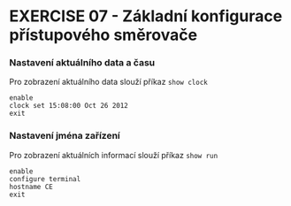 # EXERCISE 07 - Základní konfigurace přístupového směrovače

### Nastavení aktuálního data a času

Pro zobrazení aktuálního data slouží příkaz `show clock`

```
enable
clock set 15:08:00 Oct 26 2012
exit
```

### Nastavení jména zařízení

Pro zobrazení aktuálních informací slouží příkaz `show run`

```
enable
configure terminal
hostname CE
exit
```
